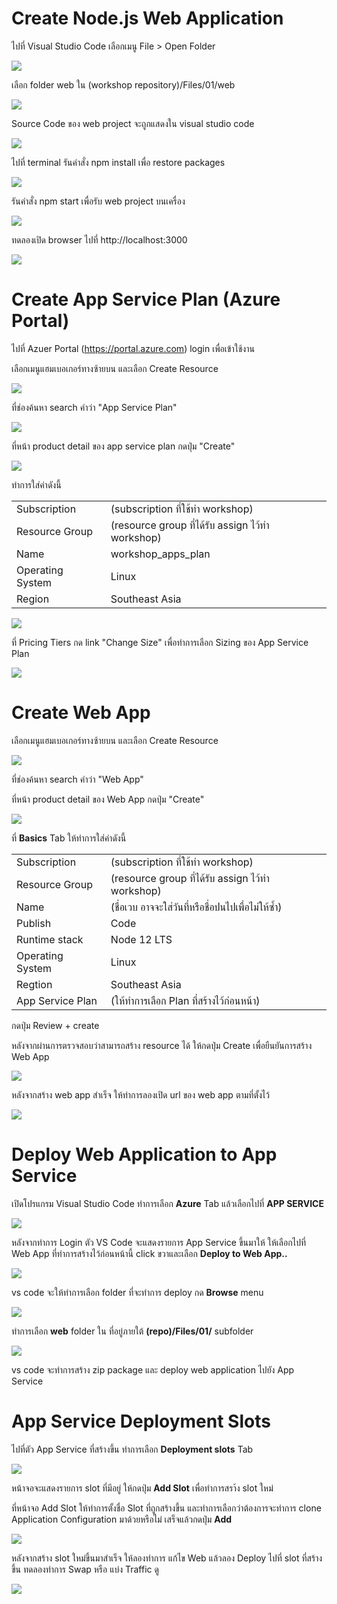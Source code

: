 # Create Node.js Web Application
ไปที่ Visual Studio Code เลือกเมนู File > Open Folder

![](images/01/open_folder.png)

เลือก folder web ใน (workshop repository)/Files/01/web

![](images/01/open_folder_2.png)

Source Code ของ web project จะถูกแสดงใน visual studio code

![](images/01/web_project_files.png)

ไปที่ terminal รันคำสั่ง npm install เพื่อ restore packages

![](images/01/npm_install.png)

รันคำสั่ง npm start เพื่อรับ web project บนเครื่อง

![](images/01/npm_start.png)

ทดลองเปิด browser ไปที่ http://localhost:3000 

![](images/01/test_browse.png)

# Create App Service Plan (Azure Portal)

ไปที่ Azuer Portal (https://portal.azure.com) login เพื่อเข้าใช้งาน

เลือกเมนูแฮมเบอเกอร์ทางซ้ายบน และเลือก Create Resource

![](images/01/create_resource_menu.png)

ที่ช่องค้นหา search คำว่า "App Service Plan"

![](images/01/search_app_plan.png)

ที่หน้า product detail ของ app service plan กดปุ่ม "Create"

![](images/01/create_app_plan.png)

ทำการใส่ค่าดังนี้

| | |
|---|---|
| Subscription | (subscription ที่ใช้ทำ workshop) |
| Resource Group | (resource group ที่ได้รับ assign ไว้ทำ workshop) |
| Name | workshop_apps_plan |
| Operating System | Linux |
| Region | Southeast Asia |

![](images/01/app_plan_info.png)

ที่ Pricing Tiers กด link "Change Size" เพื่อทำการเลือก Sizing ของ App Service Plan 

![](images/01/app_plan_tiers.png)

# Create Web App

เลือกเมนูแฮมเบอเกอร์ทางซ้ายบน และเลือก Create Resource

![](images/01/create_resource_menu.png)

ที่ช่องค้นหา search คำว่า "Web App" 

ที่หน้า product detail ของ Web App กดปุ่ม "Create"

![](images/01/create_web_app.png)

ที่ **Basics** Tab ให้ทำการใส่ค่าดังนี้

| | |
|---|---|
| Subscription | (subscription ที่ใช้ทำ workshop) |
| Resource Group | (resource group ที่ได้รับ assign ไว้ทำ workshop) |
| Name | (ชื่อเวบ อาจจะใส่วันที่หรือชื่อปนไปเพื่อไม่ให้ซ้ำ) |
| Publish | Code |
| Runtime stack | Node 12 LTS |
| Operating System | Linux |
| Regtion | Southeast Asia |
| App Service Plan | (ให้ทำการเลือก Plan ที่สร้างไว้ก่อนหน้า) |

กดปุ่ม Review + create 

หลังจากผ่านการตรวจสอบว่าสามารถสร้าง resource ได้ ให้กดปุ่ม Create เพื่อยืนยันการสร้าง Web App

![](images/01/confirm_create_web_app.png)

หลังจากสร้าง web app สำเร็จ ให้ทำการลองเปิด url ของ web app ตามที่ตั้งไว้ 

![](images/01/browse_default_web_app.png)

# Deploy Web Application to App Service

เปิดโปรแกรม Visual Studio Code ทำการเลือก **Azure** Tab แล้วเลือกไปที่ **APP SERVICE** 

![](images/01/vs_code_azure_tab.png)

หลังจากทำการ Login ตัว VS Code จะแสดงรายการ App Service ขึ้นมาให้ ให้เลือกไปที่ Web App ที่ทำการสร้างไว้ก่อนหน้านี้ click ขวาและเลือก **Deploy to Web App..**

![](images/01/deploy_web_app_menu.png)

vs code จะให้ทำการเลือก folder ที่จะทำการ deploy กด **Browse** menu

![](images/01/deploy_web_app_browse_folder.png)

ทำการเลือก **web** folder ใน ที่อยู่ภายใต้ **(repo)/Files/01/** subfolder

![](images/01/deploy_web_app_select_folder.png)

vs code จะทำการสร้าง zip package และ deploy web application ไปยัง App Service 

# App Service Deployment Slots

ไปที่ตัว App Service ที่สร้างขึ้น ทำการเลือก **Deployment slots** Tab

![](images/01/deployment_slot_menu.png)

หน้าจอจะแสดงรายการ slot ที่มีอยู่ ให้กดปุ่ม **Add Slot** เพื่อทำการสรา้ง slot ใหม่ 

ที่หน้าจอ Add Slot ให้ทำการตั้งชื่อ Slot ที่ถูกสร้างขึ้น และทำการเลือกว่าต้องการจะทำการ clone Application Configuration มาด้วยหรือไม่ เสร็จแล้วกดปุ่ม **Add**

![](images/01/deployment_slot_add.png)

หลังจากสร้าง slot ใหม่ขึ้นมาสำเร็จ ให้ลองทำการ แก้ไข Web แล้วลอง Deploy ไปที่ slot ที่สร้างขึ้น ทดลองทำการ Swap หรือ แบ่ง Traffic ดู 

![](images/01/deployment_slot_list_and_swap.png)

